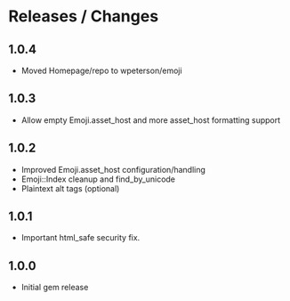 # Releases / Changes

## 1.0.4

* Moved Homepage/repo to wpeterson/emoji

## 1.0.3

* Allow empty Emoji.asset_host and more asset_host formatting support

## 1.0.2

* Improved Emoji.asset_host configuration/handling
* Emoji::Index cleanup and find_by_unicode
* Plaintext alt tags (optional)

## 1.0.1

* Important html_safe security fix.

## 1.0.0

* Initial gem release